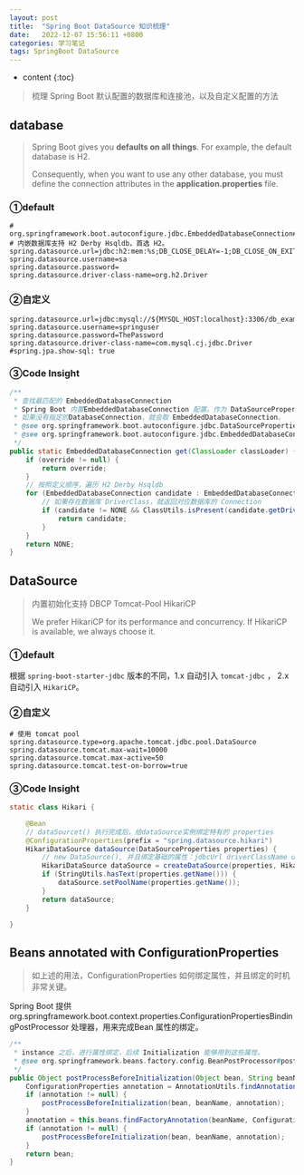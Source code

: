 ```yaml
---
layout: post
title:  "Spring Boot DataSource 知识梳理"
date:   2022-12-07 15:56:11 +0800
categories: 学习笔记
tags: SpringBoot DataSource
---
```

* content
{:toc}

> 梳理 Spring Boot 默认配置的数据库和连接池，以及自定义配置的方法

## database

> Spring Boot gives you **defaults on all things**. For example, the default database is H2.
> 
> Consequently, when you want to use any other database, you must define the connection attributes in the **application.properties** file.

### ①default

```properties
# org.springframework.boot.autoconfigure.jdbc.EmbeddedDatabaseConnection#H2
# 内嵌数据库支持 H2 Derby Hsqldb，首选 H2。
spring.datasource.url=jdbc:h2:mem:%s;DB_CLOSE_DELAY=-1;DB_CLOSE_ON_EXIT=FALSE
spring.datasource.username=sa
spring.datasource.password=
spring.datasource.driver-class-name=org.h2.Driver
```

### ②自定义

```properties
spring.datasource.url=jdbc:mysql://${MYSQL_HOST:localhost}:3306/db_example
spring.datasource.username=springuser
spring.datasource.password=ThePassword
spring.datasource.driver-class-name=com.mysql.cj.jdbc.Driver
#spring.jpa.show-sql: true
```

### ③Code Insight

```java
/**
 * 查找最匹配的 EmbeddedDatabaseConnection
 * Spring Boot 内置EmbeddedDatabaseConnection 配置。作为 DataSourceProperties 托底配置。
 * 如果没有指定的DatabaseConnection，就会取 EmbeddedDatabaseConnection。
 * @see org.springframework.boot.autoconfigure.jdbc.DataSourceProperties
 * @see org.springframework.boot.autoconfigure.jdbc.EmbeddedDatabaseConnection
 */
public static EmbeddedDatabaseConnection get(ClassLoader classLoader) {
	if (override != null) {
		return override;
	}
	// 按照定义顺序，遍历 H2 Derby Hsqldb
	for (EmbeddedDatabaseConnection candidate : EmbeddedDatabaseConnection.values()) {
		// 如果存在数据库 DriverClass，就返回对应数据库的 Connection
		if (candidate != NONE && ClassUtils.isPresent(candidate.getDriverClassName(), classLoader)) {
			return candidate;
		}
	}
	return NONE;
}
```



## DataSource

> 内置初始化支持 DBCP Tomcat-Pool HikariCP
> 
> We prefer HikariCP for its performance and concurrency. If HikariCP is available, we always choose it.

### ①default

根据 `spring-boot-starter-jdbc` 版本的不同，1.x 自动引入 `tomcat-jdbc` ， 2.x 自动引入 `HikariCP`。



### ②自定义

```properties
# 使用 tomcat pool
spring.datasource.type=org.apache.tomcat.jdbc.pool.DataSource
spring.datasource.tomcat.max-wait=10000
spring.datasource.tomcat.max-active=50
spring.datasource.tomcat.test-on-borrow=true

```

### ③Code Insight

```java
static class Hikari {

	@Bean
	// dataSourcet() 执行完成后，给dataSource实例绑定特有的 properties
	@ConfigurationProperties(prefix = "spring.datasource.hikari")
	HikariDataSource dataSource(DataSourceProperties properties) {
		// new DataSource(), 并且绑定基础的属性：jdbcUrl driverClassName username password
		HikariDataSource dataSource = createDataSource(properties, HikariDataSource.class);
		if (StringUtils.hasText(properties.getName())) {
			dataSource.setPoolName(properties.getName());
		}
		return dataSource;
	}

}
```

## Beans annotated with ConfigurationProperties

> 如上述的用法，ConfigurationProperties 如何绑定属性，并且绑定的时机非常关键。

Spring Boot 提供 org.springframework.boot.context.properties.ConfigurationPropertiesBindingPostProcessor 处理器，用来完成Bean 属性的绑定。

```java
/**
 * instance 之后，进行属性绑定，后续 Initialization 能够用到这些属性。
 * @see org.springframework.beans.factory.config.BeanPostProcessor#postProcessBeforeInitialization
 */
public Object postProcessBeforeInitialization(Object bean, String beanName) throws BeansException {
	ConfigurationProperties annotation = AnnotationUtils.findAnnotation(bean.getClass(), ConfigurationProperties.class);
	if (annotation != null) {
		postProcessBeforeInitialization(bean, beanName, annotation);
	}
	annotation = this.beans.findFactoryAnnotation(beanName, ConfigurationProperties.class);
	if (annotation != null) {
		postProcessBeforeInitialization(bean, beanName, annotation);
	}
	return bean;
}
```


